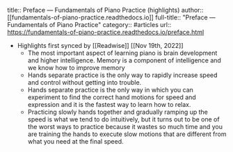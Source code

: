 title:: Preface — Fundamentals of Piano Practice (highlights)
author:: [[fundamentals-of-piano-practice.readthedocs.io]]
full-title:: "Preface — Fundamentals of Piano Practice"
category:: #articles
url:: https://fundamentals-of-piano-practice.readthedocs.io/preface.html

- Highlights first synced by [[Readwise]] [[Nov 19th, 2022]]
	- The most important
	  aspect of learning piano is brain development and higher intelligence. Memory
	  is a component of intelligence and we know how to improve memory
	- Hands separate
	  practice is the only way to rapidly increase speed and control without getting
	  into trouble.
	- Hands separate practice is the only
	  way in which you can experiment to find the correct hand motions for speed and
	  expression and it is the fastest way to learn how to relax.
	- Practicing slowly hands together and gradually ramping up the speed is what
	  we tend to do intuitively, but it turns out to be one of the worst ways to
	  practice because it wastes so much time and you are training the hands to
	  execute slow motions that are different from what you need at the final speed.